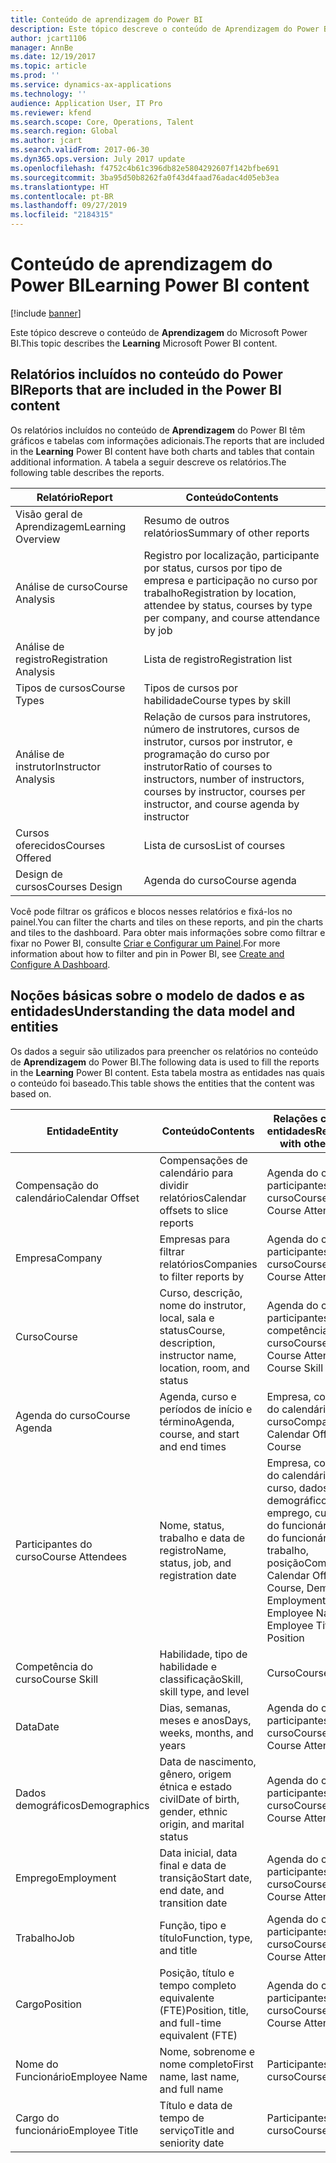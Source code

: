 ```yaml
---
title: Conteúdo de aprendizagem do Power BI
description: Este tópico descreve o conteúdo de Aprendizagem do Power BI.
author: jcart1106
manager: AnnBe
ms.date: 12/19/2017
ms.topic: article
ms.prod: ''
ms.service: dynamics-ax-applications
ms.technology: ''
audience: Application User, IT Pro
ms.reviewer: kfend
ms.search.scope: Core, Operations, Talent
ms.search.region: Global
ms.author: jcart
ms.search.validFrom: 2017-06-30
ms.dyn365.ops.version: July 2017 update
ms.openlocfilehash: f4752c4b61c396db82e5804292607f142bfbe691
ms.sourcegitcommit: 3ba95d50b8262fa0f43d4faad76adac4d05eb3ea
ms.translationtype: HT
ms.contentlocale: pt-BR
ms.lasthandoff: 09/27/2019
ms.locfileid: "2184315"
---
```

# <a name="learning-power-bi-content"></a><span data-ttu-id="9b9fc-103">Conteúdo de aprendizagem do Power BI</span><span class="sxs-lookup"><span data-stu-id="9b9fc-103">Learning Power BI content</span></span>

[!include [banner](../includes/banner.md)]

<span data-ttu-id="9b9fc-104">Este tópico descreve o conteúdo de **Aprendizagem** do Microsoft Power BI.</span><span class="sxs-lookup"><span data-stu-id="9b9fc-104">This topic describes the **Learning** Microsoft Power BI content.</span></span>

## <a name="reports-that-are-included-in-the-power-bi-content"></a><span data-ttu-id="9b9fc-105">Relatórios incluídos no conteúdo do Power BI</span><span class="sxs-lookup"><span data-stu-id="9b9fc-105">Reports that are included in the Power BI content</span></span>

<span data-ttu-id="9b9fc-106">Os relatórios incluídos no conteúdo de **Aprendizagem** do Power BI têm gráficos e tabelas com informações adicionais.</span><span class="sxs-lookup"><span data-stu-id="9b9fc-106">The reports that are included in the **Learning** Power BI content have both charts and tables that contain additional information.</span></span> <span data-ttu-id="9b9fc-107">A tabela a seguir descreve os relatórios.</span><span class="sxs-lookup"><span data-stu-id="9b9fc-107">The following table describes the reports.</span></span>

| <span data-ttu-id="9b9fc-108">Relatório</span><span class="sxs-lookup"><span data-stu-id="9b9fc-108">Report</span></span>                | <span data-ttu-id="9b9fc-109">Conteúdo</span><span class="sxs-lookup"><span data-stu-id="9b9fc-109">Contents</span></span> |
|-----------------------|----------|
| <span data-ttu-id="9b9fc-110">Visão geral de Aprendizagem</span><span class="sxs-lookup"><span data-stu-id="9b9fc-110">Learning Overview</span></span>     | <span data-ttu-id="9b9fc-111">Resumo de outros relatórios</span><span class="sxs-lookup"><span data-stu-id="9b9fc-111">Summary of other reports</span></span> |
| <span data-ttu-id="9b9fc-112">Análise de curso</span><span class="sxs-lookup"><span data-stu-id="9b9fc-112">Course Analysis</span></span>       | <span data-ttu-id="9b9fc-113">Registro por localização, participante por status, cursos por tipo de empresa e participação no curso por trabalho</span><span class="sxs-lookup"><span data-stu-id="9b9fc-113">Registration by location, attendee by status, courses by type per company, and course attendance by job</span></span> |
| <span data-ttu-id="9b9fc-114">Análise de registro</span><span class="sxs-lookup"><span data-stu-id="9b9fc-114">Registration Analysis</span></span> | <span data-ttu-id="9b9fc-115">Lista de registro</span><span class="sxs-lookup"><span data-stu-id="9b9fc-115">Registration list</span></span> |
| <span data-ttu-id="9b9fc-116">Tipos de cursos</span><span class="sxs-lookup"><span data-stu-id="9b9fc-116">Course Types</span></span>          | <span data-ttu-id="9b9fc-117">Tipos de cursos por habilidade</span><span class="sxs-lookup"><span data-stu-id="9b9fc-117">Course types by skill</span></span> |
| <span data-ttu-id="9b9fc-118">Análise de instrutor</span><span class="sxs-lookup"><span data-stu-id="9b9fc-118">Instructor Analysis</span></span>   | <span data-ttu-id="9b9fc-119">Relação de cursos para instrutores, número de instrutores, cursos de instrutor, cursos por instrutor, e programação do curso por instrutor</span><span class="sxs-lookup"><span data-stu-id="9b9fc-119">Ratio of courses to instructors, number of instructors, courses by instructor, courses per instructor, and course agenda by instructor</span></span> |
| <span data-ttu-id="9b9fc-120">Cursos oferecidos</span><span class="sxs-lookup"><span data-stu-id="9b9fc-120">Courses Offered</span></span>       | <span data-ttu-id="9b9fc-121">Lista de cursos</span><span class="sxs-lookup"><span data-stu-id="9b9fc-121">List of courses</span></span> |
| <span data-ttu-id="9b9fc-122">Design de cursos</span><span class="sxs-lookup"><span data-stu-id="9b9fc-122">Courses Design</span></span>        | <span data-ttu-id="9b9fc-123">Agenda do curso</span><span class="sxs-lookup"><span data-stu-id="9b9fc-123">Course agenda</span></span> |

<span data-ttu-id="9b9fc-124">Você pode filtrar os gráficos e blocos nesses relatórios e fixá-los no painel.</span><span class="sxs-lookup"><span data-stu-id="9b9fc-124">You can filter the charts and tiles on these reports, and pin the charts and tiles to the dashboard.</span></span> <span data-ttu-id="9b9fc-125">Para obter mais informações sobre como filtrar e fixar no Power BI, consulte [Criar e Configurar um Painel](https://powerbi.microsoft.com/guided-learning/powerbi-learning-4-2-create-configure-dashboards).</span><span class="sxs-lookup"><span data-stu-id="9b9fc-125">For more information about how to filter and pin in Power BI, see [Create and Configure A Dashboard](https://powerbi.microsoft.com/guided-learning/powerbi-learning-4-2-create-configure-dashboards).</span></span>

## <a name="understanding-the-data-model-and-entities"></a><span data-ttu-id="9b9fc-126">Noções básicas sobre o modelo de dados e as entidades</span><span class="sxs-lookup"><span data-stu-id="9b9fc-126">Understanding the data model and entities</span></span>

<span data-ttu-id="9b9fc-127">Os dados a seguir são utilizados para preencher os relatórios no conteúdo de **Aprendizagem** do Power BI.</span><span class="sxs-lookup"><span data-stu-id="9b9fc-127">The following data is used to fill the reports in the **Learning** Power BI content.</span></span> <span data-ttu-id="9b9fc-128">Esta tabela mostra as entidades nas quais o conteúdo foi baseado.</span><span class="sxs-lookup"><span data-stu-id="9b9fc-128">This table shows the entities that the content was based on.</span></span>

| <span data-ttu-id="9b9fc-129">Entidade</span><span class="sxs-lookup"><span data-stu-id="9b9fc-129">Entity</span></span>           | <span data-ttu-id="9b9fc-130">Conteúdo</span><span class="sxs-lookup"><span data-stu-id="9b9fc-130">Contents</span></span>                                                         | <span data-ttu-id="9b9fc-131">Relações com outras entidades</span><span class="sxs-lookup"><span data-stu-id="9b9fc-131">Relationships with other entities</span></span> |
|------------------|------------------------------------------------------------------|-----------------------------------|
| <span data-ttu-id="9b9fc-132">Compensação do calendário</span><span class="sxs-lookup"><span data-stu-id="9b9fc-132">Calendar Offset</span></span>  | <span data-ttu-id="9b9fc-133">Compensações de calendário para dividir relatórios</span><span class="sxs-lookup"><span data-stu-id="9b9fc-133">Calendar offsets to slice reports</span></span>                                | <span data-ttu-id="9b9fc-134">Agenda do curso, participantes do curso</span><span class="sxs-lookup"><span data-stu-id="9b9fc-134">Course Agenda, Course Attendees</span></span> |
| <span data-ttu-id="9b9fc-135">Empresa</span><span class="sxs-lookup"><span data-stu-id="9b9fc-135">Company</span></span>          | <span data-ttu-id="9b9fc-136">Empresas para filtrar relatórios</span><span class="sxs-lookup"><span data-stu-id="9b9fc-136">Companies to filter reports by</span></span>                                   | <span data-ttu-id="9b9fc-137">Agenda do curso, participantes do curso</span><span class="sxs-lookup"><span data-stu-id="9b9fc-137">Course Agenda, Course Attendees</span></span> |
| <span data-ttu-id="9b9fc-138">Curso</span><span class="sxs-lookup"><span data-stu-id="9b9fc-138">Course</span></span>           | <span data-ttu-id="9b9fc-139">Curso, descrição, nome do instrutor, local, sala e status</span><span class="sxs-lookup"><span data-stu-id="9b9fc-139">Course, description, instructor name, location, room, and status</span></span> | <span data-ttu-id="9b9fc-140">Agenda do curso, participantes do curso, competência do curso</span><span class="sxs-lookup"><span data-stu-id="9b9fc-140">Course Agenda, Course Attendees, Course Skill</span></span> |
| <span data-ttu-id="9b9fc-141">Agenda do curso</span><span class="sxs-lookup"><span data-stu-id="9b9fc-141">Course Agenda</span></span>    | <span data-ttu-id="9b9fc-142">Agenda, curso e períodos de início e término</span><span class="sxs-lookup"><span data-stu-id="9b9fc-142">Agenda, course, and start and end times</span></span>                          | <span data-ttu-id="9b9fc-143">Empresa, compensação do calendário, data, curso</span><span class="sxs-lookup"><span data-stu-id="9b9fc-143">Company, Calendar Offset, Date, Course</span></span> |
| <span data-ttu-id="9b9fc-144">Participantes do curso</span><span class="sxs-lookup"><span data-stu-id="9b9fc-144">Course Attendees</span></span> | <span data-ttu-id="9b9fc-145">Nome, status, trabalho e data de registro</span><span class="sxs-lookup"><span data-stu-id="9b9fc-145">Name, status, job, and registration date</span></span>                         | <span data-ttu-id="9b9fc-146">Empresa, compensação do calendário, data, curso, dados demográficos, emprego, curso, nome do funcionário, cargo do funcionário, trabalho, posição</span><span class="sxs-lookup"><span data-stu-id="9b9fc-146">Company, Calendar Offset, Date, Course, Demographics, Employment, Course, Employee Name, Employee Title, Job, Position</span></span> |
| <span data-ttu-id="9b9fc-147">Competência do curso</span><span class="sxs-lookup"><span data-stu-id="9b9fc-147">Course Skill</span></span>     | <span data-ttu-id="9b9fc-148">Habilidade, tipo de habilidade e classificação</span><span class="sxs-lookup"><span data-stu-id="9b9fc-148">Skill, skill type, and level</span></span>                                     | <span data-ttu-id="9b9fc-149">Curso</span><span class="sxs-lookup"><span data-stu-id="9b9fc-149">Course</span></span> |
| <span data-ttu-id="9b9fc-150">Data</span><span class="sxs-lookup"><span data-stu-id="9b9fc-150">Date</span></span>             | <span data-ttu-id="9b9fc-151">Dias, semanas, meses e anos</span><span class="sxs-lookup"><span data-stu-id="9b9fc-151">Days, weeks, months, and years</span></span>                                   | <span data-ttu-id="9b9fc-152">Agenda do curso, participantes do curso</span><span class="sxs-lookup"><span data-stu-id="9b9fc-152">Course Agenda, Course Attendees</span></span> |
| <span data-ttu-id="9b9fc-153">Dados demográficos</span><span class="sxs-lookup"><span data-stu-id="9b9fc-153">Demographics</span></span>     | <span data-ttu-id="9b9fc-154">Data de nascimento, gênero, origem étnica e estado civil</span><span class="sxs-lookup"><span data-stu-id="9b9fc-154">Date of birth, gender, ethnic origin, and marital status</span></span>         | <span data-ttu-id="9b9fc-155">Agenda do curso, participantes do curso</span><span class="sxs-lookup"><span data-stu-id="9b9fc-155">Course Agenda, Course Attendees</span></span> |
| <span data-ttu-id="9b9fc-156">Emprego</span><span class="sxs-lookup"><span data-stu-id="9b9fc-156">Employment</span></span>       | <span data-ttu-id="9b9fc-157">Data inicial, data final e data de transição</span><span class="sxs-lookup"><span data-stu-id="9b9fc-157">Start date, end date, and transition date</span></span>                        | <span data-ttu-id="9b9fc-158">Agenda do curso, participantes do curso</span><span class="sxs-lookup"><span data-stu-id="9b9fc-158">Course Agenda, Course Attendees</span></span> |
| <span data-ttu-id="9b9fc-159">Trabalho</span><span class="sxs-lookup"><span data-stu-id="9b9fc-159">Job</span></span>              | <span data-ttu-id="9b9fc-160">Função, tipo e título</span><span class="sxs-lookup"><span data-stu-id="9b9fc-160">Function, type, and title</span></span>                                        | <span data-ttu-id="9b9fc-161">Agenda do curso, participantes do curso</span><span class="sxs-lookup"><span data-stu-id="9b9fc-161">Course Agenda, Course Attendees</span></span> |
| <span data-ttu-id="9b9fc-162">Cargo</span><span class="sxs-lookup"><span data-stu-id="9b9fc-162">Position</span></span>         | <span data-ttu-id="9b9fc-163">Posição, título e tempo completo equivalente (FTE)</span><span class="sxs-lookup"><span data-stu-id="9b9fc-163">Position, title, and full-time equivalent (FTE)</span></span>                  | <span data-ttu-id="9b9fc-164">Agenda do curso, participantes do curso</span><span class="sxs-lookup"><span data-stu-id="9b9fc-164">Course Agenda, Course Attendees</span></span> |
| <span data-ttu-id="9b9fc-165">Nome do Funcionário</span><span class="sxs-lookup"><span data-stu-id="9b9fc-165">Employee Name</span></span>    | <span data-ttu-id="9b9fc-166">Nome, sobrenome e nome completo</span><span class="sxs-lookup"><span data-stu-id="9b9fc-166">First name, last name, and full name</span></span>                             | <span data-ttu-id="9b9fc-167">Participantes do curso</span><span class="sxs-lookup"><span data-stu-id="9b9fc-167">Course Attendees</span></span> |
| <span data-ttu-id="9b9fc-168">Cargo do funcionário</span><span class="sxs-lookup"><span data-stu-id="9b9fc-168">Employee Title</span></span>   | <span data-ttu-id="9b9fc-169">Título e data de tempo de serviço</span><span class="sxs-lookup"><span data-stu-id="9b9fc-169">Title and seniority date</span></span>                                         | <span data-ttu-id="9b9fc-170">Participantes do curso</span><span class="sxs-lookup"><span data-stu-id="9b9fc-170">Course Attendees</span></span> |
